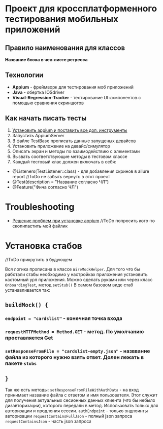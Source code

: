 # Проект для кроссплатформенного тестирования мобильных приложений


## Правило наименования для классов

**Название блока в чек-листе регресса**


## Технологии

+ **Appium** - фреймворк для тестирования моб приложений
+ **Java** - обертка IOSdriver
+ **Visual-Regression-Tracker** - тестирование UI компонентов с помощью сравнения скриншотов



## Как начать писать тесты
1. [Установить appium и поставить все доп. инструменты](https://krishnachetan.medium.com/setup-appium-on-mac-1e06f1178427)
2. Запустить AppiumServer
3. В файле TestBase прописать данные запущеных девайсов
4. Установить приложение на девайс/симулятор
5. Описать экран и методы по взаимодействию с элементами
6. Вызвать соответствующие методы в тестовом классе
7. Каждый тестовый клас должен включать в себя:
  - @Listeners(TestListener::class) - для добавления скринов в allure report
//ToDo не забыть вернуть в этот проект
  - @Test(description = "Название согласно ЧЛ")
  - @Feature("Фича согласно ЧЛ")


# Troubleshooting

+ [Решение проблем при установке appium](https://docs.google.com/document/d/1xO9-k0CpJWoWucQSdq5WLUXTbtx5i8zH_Nt8ojPzubY/edit)
//ToDo попросить кого-то скопипастить мой файлик 

# Установка стабов
//ToDo прикрутить в будующем

Вся логика прописана в классе ```WireMockHelper```. Для того что бы работали стабы необходимо у настройках приложения
установить кастомный урл приложения. Можно сделать руками или через класс ```OnboardingTest```, метод ```setStub()```
В самом базовом виде стаб устанавливается так:

## ```buildMock() {```

### ```endpoint = "cardslist"``` - конечная точка входа

### ```requestHTTPMethod = Method.GET``` - метод. По умолчанию проставляется Get

### ```setResponseFromFile = "cardslist-empty.json"``` - назввание файла из которого нужно взять ответ. Долен лежать в пакете ```stubs```

## ```}```

Так же есть методы:
```setResponseFromFileWithAuthData``` - на вход принимает название файла с ответом и имя пользователя. Этот служит для
получения актуальных сесионных данных клиента (что бы небыло дизавторизации), которого передали в метод. Использовать
только для авторизации и продления сессии.
```authEndpoint``` - только эндпоинты авторизации
```requestContainsFullJson``` - полный json запроса
```requestContainsJson``` - часть json запроса



  
  
  
